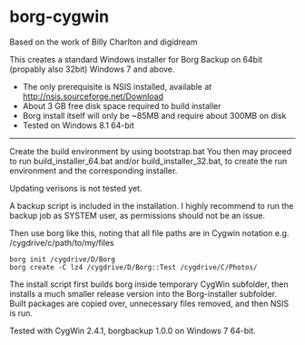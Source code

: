 # borg-cygwin

Based on the work of Billy Charlton and digidream

This creates a standard Windows installer for Borg Backup on 64bit (propably also 32bit) Windows 7 and above.

* The only prerequisite is NSIS installed, available at http://nsis.sourceforge.net/Download
* About 3 GB free disk space required to build installer
* Borg install itself will only be ~85MB and require about 300MB on disk
* Tested on Windows 8.1 64-bit

---
Create the build environment by using bootstrap.bat
You then may proceed to run build_installer_64.bat and/or build_installer_32.bat, to create the run environment and the corresponding installer.

Updating verisons is not tested yet.

A backup script is included in the installation.
I highly recommend to run the backup job as SYSTEM user, as permissions should not be an issue.

Then use borg like this, noting that all file paths are in Cygwin notation e.g. /cygdrive/c/path/to/my/files

```
borg init /cygdrive/D/Borg
borg create -C lz4 /cygdrive/D/Borg::Test /cygdrive/C/Photos/
```

The install script first builds borg inside temporary CygWin subfolder, then installs a much smaller release version into the Borg-installer subfolder. Built packages are copied over, unnecessary files removed, and then NSIS is run.

Tested with CygWin 2.4.1, borgbackup 1.0.0 on Windows 7 64-bit.

